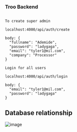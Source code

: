### Troo Backend

```

To create super admin

localhost:4000/api/auth/create

body: {
  "fullname": "Ademide",
  "password": "ladygaga",
  "email": "tyler1@mil.com",
  "company": "Processor"
}

```

```
Login for all users

localhost:4000/api/auth/login

body: {
  "email": "tyler1@mil.com",
  "password": "ladygaga"
}

```

## Database relationship

![image](https://github.com/tylerjusfly/troo-backend/assets/53145644/35f7f0ec-13b5-4f79-9cd8-65c92f37d3d8)
